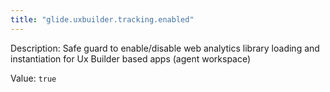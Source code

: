 ```yaml
---
title: "glide.uxbuilder.tracking.enabled"
---
```


Description: Safe guard to enable/disable web analytics library loading and instantiation for Ux Builder based  apps (agent workspace)

Value: `true`